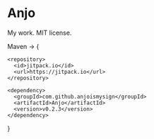 # Anjo
My work. MIT license.

Maven -> {
  ```
  <repository>
    <id>jitpack.io</id>
    <url>https://jitpack.io</url>
  </repository>
  ```
  ```
  <dependency>
    <groupId>com.github.anjoismysign</groupId>
    <artifactId>Anjo</artifactId>
    <version>v0.2.3</version>
  </dependency>
  ```
}
